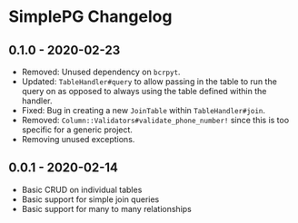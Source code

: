 # SimplePG Changelog

0.1.0 - 2020-02-23
---------------------
* Removed: Unused dependency on `bcrpyt`.
* Updated: `TableHandler#query` to allow passing in the table to run the query on as opposed to always using the table defined within the handler.
* Fixed: Bug in creating a new `JoinTable` within `TableHandler#join`.
* Removed: `Column::Validators#validate_phone_number!` since this is too specific for a generic project.
* Removing unused exceptions.

0.0.1 - 2020-02-14
---------------------
* Basic CRUD on individual tables
* Basic support for simple join queries
* Basic support for many to many relationships

